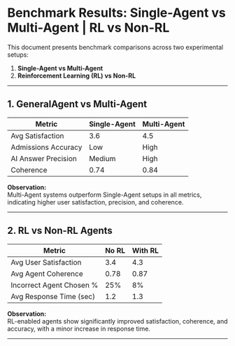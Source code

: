# Benchmark Results: Single-Agent vs Multi-Agent | RL vs Non-RL

This document presents benchmark comparisons across two experimental setups:

1. **Single-Agent vs Multi-Agent**
2. **Reinforcement Learning (RL) vs Non-RL**

---

## 1. GeneralAgent vs Multi-Agent

| Metric              | Single-Agent | Multi-Agent |
| ------------------- | ------------ | ----------- |
| Avg Satisfaction    | 3.6          | 4.5         |
| Admissions Accuracy | Low          | High        |
| AI Answer Precision | Medium       | High        |
| Coherence           | 0.74         | 0.84        |

**Observation:**  
Multi-Agent systems outperform Single-Agent setups in all metrics, indicating higher user satisfaction, precision, and coherence.

---

## 2. RL vs Non-RL Agents

| Metric                   | No RL | With RL |
| ------------------------ | ----- | ------- |
| Avg User Satisfaction    | 3.4   | 4.3     |
| Avg Agent Coherence      | 0.78  | 0.87    |
| Incorrect Agent Chosen % | 25%   | 8%      |
| Avg Response Time (sec)  | 1.2   | 1.3     |

**Observation:**  
RL-enabled agents show significantly improved satisfaction, coherence, and accuracy, with a minor increase in response time.

---
